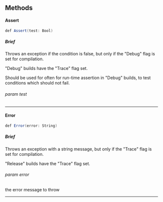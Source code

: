 Methods
---

#### Assert

```C#
def Assert(test: Bool)
```

##### Brief
Throws an exception if the condition is false, but only if the "Debug" flag is set for compilation.

"Debug" builds have the "Trace" flag set.

Should be used for often for run-time assertion in "Debug" builds, to test conditions which should not fail.

###### param test

***

#### Error

```C#
def Error(error: String)
```

##### Brief
Throws an exception with a string message, but only if the "Trace" flag is set for compilation.

"Release" builds have the "Trace" flag set.

###### param error
the error message to throw
***

[Int]: sys.core.lang.Int.api2.md "sys.core.lang.Int"
[Value]: . "Value"

